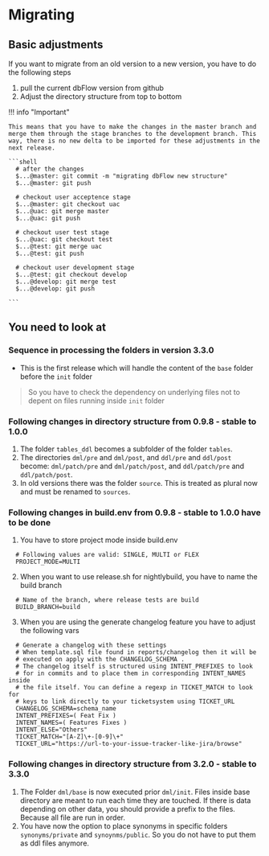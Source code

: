 # Migrating

## Basic adjustments

If you want to migrate from an old version to a new version, you have to do the following steps

1. pull the current dbFlow version from github
2. Adjust the directory structure from top to bottom

!!! info "Important"

    This means that you have to make the changes in the master branch and merge them through the stage branches to the development branch. This way, there is no new delta to be imported for these adjustments in the next release.

    ```shell
      # after the changes
      $...@master: git commit -m "migrating dbFlow new structure"
      $...@master: git push

      # checkout user acceptence stage
      $...@master: git checkout uac
      $...@uac: git merge master
      $...@uac: git push

      # checkout user test stage
      $...@uac: git checkout test
      $...@test: git merge uac
      $...@test: git push

      # checkout user development stage
      $...@test: git checkout develop
      $...@develop: git merge test
      $...@develop: git push

    ```

## You need to look at

### Sequence in processing the folders in version 3.3.0

- This is the first release which will handle the content of the `base` folder before the `init` folder
> So you have to check the dependency on underlying files not to depent on files running inside `init` folder




### Following changes in directory structure from 0.9.8 - stable to 1.0.0

1. The folder `tables_ddl` becomes a subfolder of the folder `tables`.
2. The directories `dml/pre` and `dml/post`, and `ddl/pre` and `ddl/post` become:
    `dml/patch/pre` and `dml/patch/post`, and `ddl/patch/pre` and `ddl/patch/post`.
3. In old versions there was the folder `source`. This is treated as plural now and must be renamed to `sources`.


### Following changes in build.env from 0.9.8 - stable to 1.0.0 have to be done

1. You have to store project mode inside build.env
  ```shell
    # Following values are valid: SINGLE, MULTI or FLEX
    PROJECT_MODE=MULTI
  ```
2. When you want to use release.sh for nightlybuild, you have to name the build branch
  ```shell
    # Name of the branch, where release tests are build
    BUILD_BRANCH=build
  ```

3. When you are using the generate changelog feature you have to adjust the following vars
  ```shell
    # Generate a changelog with these settings
    # When template.sql file found in reports/changelog then it will be
    # executed on apply with the CHANGELOG_SCHEMA .
    # The changelog itself is structured using INTENT_PREFIXES to look
    # for in commits and to place them in corresponding INTENT_NAMES inside
    # the file itself. You can define a regexp in TICKET_MATCH to look for
    # keys to link directly to your ticketsystem using TICKET_URL
    CHANGELOG_SCHEMA=schema_name
    INTENT_PREFIXES=( Feat Fix )
    INTENT_NAMES=( Features Fixes )
    INTENT_ELSE="Others"
    TICKET_MATCH="[A-Z]\+-[0-9]\+"
    TICKET_URL="https://url-to-your-issue-tracker-like-jira/browse"    
  ```

### Following changes in directory structure from 3.2.0 - stable to 3.3.0

1. The Folder `dml/base` is now executed prior `dml/init`. Files inside base directory are meant to run each time they are touched. If there is data depending on other data, you should provide a prefix to the files. Because all file are run in order.
2. You have now the option to place synonyms in specific folders `synonyms/private` and `synoynms/public`. So you do not have to put them as ddl files anymore.
